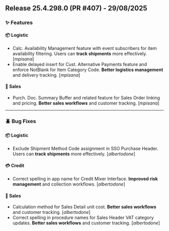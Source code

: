 ## Release 25.4.298.0 (PR #407) - 29/08/2025
### ✨ Features

#### 📦 Logistic
  * Calc. Availability Management feature with event subscribers for item availability filtering. Users can **track shipments** more effectively. [*mpisana*]
  * Enable delayed insert for Cust. Alternative Payments feature and enforce NotBlank for Item Category Code. **Better logistics management** and delivery tracking. [*mpisana*]

#### 🛒 Sales
  * Purch. Doc. Summary Buffer and related feature for Sales Order linking and pricing. **Better sales workflows** and customer tracking. [*mpisana*]

---
### 🪲 Bug Fixes

#### 📦 Logistic
  * Exclude Shipment Method Code assignment in SSO Purchase Header. Users can **track shipments** more effectively. [*albertodone*]

#### 💳 Credit
  * Correct spelling in app name for Credit Mixer Interface. **Improved risk management** and collection workflows. [*albertodone*]

#### 🛒 Sales
  * Calculation method for Sales Detail unit cost. **Better sales workflows** and customer tracking. [*albertodone*]
  * Correct spelling in procedure names for Sales Header VAT category updates. **Better sales workflows** and customer tracking. [*albertodone*]

